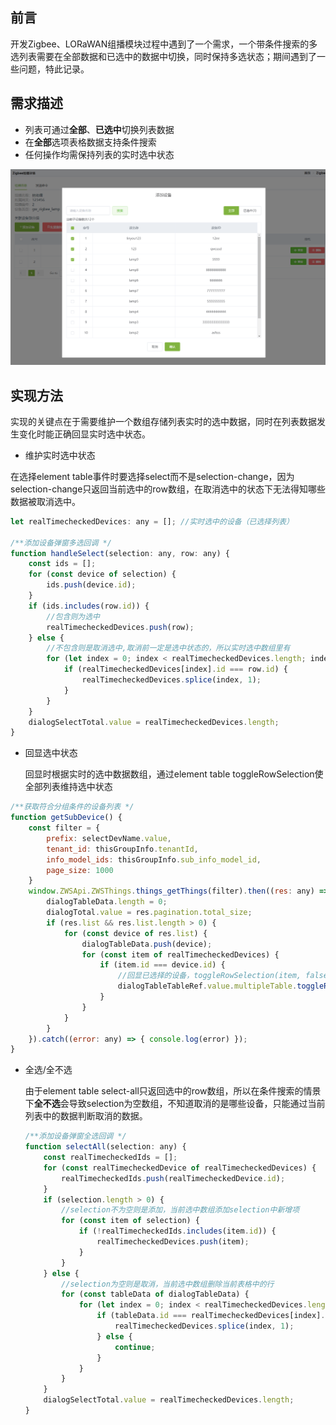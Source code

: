 ## 前言

开发Zigbee、LORaWAN组播模块过程中遇到了一个需求，一个带条件搜索的多选列表需要在全部数据和已选中的数据中切换，同时保持多选状态；期间遇到了一些问题，特此记录。

## 需求描述

- 列表可通过**全部**、**已选中**切换列表数据
- 在**全部**选项表格数据支持条件搜索
- 任何操作均需保持列表的实时选中状态

![图1](../static/tableSelectChange.png)

## 实现方法

实现的关键点在于需要维护一个数组存储列表实时的选中数据，同时在列表数据发生变化时能正确回显实时选中状态。
                                                  
- 维护实时选中状态

在选择element table事件时要选择select而不是selection-change，因为selection-change只返回当前选中的row数组，在取消选中的状态下无法得知哪些数据被取消选中。

```javascript
let realTimecheckedDevices: any = []; //实时选中的设备（已选择列表）

/**添加设备弹窗多选回调 */
function handleSelect(selection: any, row: any) {
    const ids = [];
    for (const device of selection) {
        ids.push(device.id);
    }
    if (ids.includes(row.id)) {
        //包含则为选中
        realTimecheckedDevices.push(row);
    } else {
        //不包含则是取消选中,取消前一定是选中状态的，所以实时选中数组里有
        for (let index = 0; index < realTimecheckedDevices.length; index++) {
            if (realTimecheckedDevices[index].id === row.id) {
                realTimecheckedDevices.splice(index, 1);
            }
        }
    }
    dialogSelectTotal.value = realTimecheckedDevices.length;
}
```

- 回显选中状态

  回显时根据实时的选中数据数组，通过element table toggleRowSelection使全部列表维持选中状态

```javascript
/**获取符合分组条件的设备列表 */
function getSubDevice() {
    const filter = {
        prefix: selectDevName.value,
        tenant_id: thisGroupInfo.tenantId,
        info_model_ids: thisGroupInfo.sub_info_model_id,
        page_size: 1000
    }
    window.ZWSApi.ZWSThings.things_getThings(filter).then((res: any) => {
        dialogTableData.length = 0;
        dialogTotal.value = res.pagination.total_size;
        if (res.list && res.list.length > 0) {
            for (const device of res.list) {
                dialogTableData.push(device);
                for (const item of realTimecheckedDevices) {
                    if (item.id === device.id) {
                        //回显已选择的设备，toggleRowSelection(item, false)中的item一定得是表格的行数据，值相等也不行。
                        dialogTableTableRef.value.multipleTable.toggleRowSelection(device, true);
                    }
                }
            }
        }
    }).catch((error: any) => { console.log(error) });
}
```

- 全选/全不选

  由于element table select-all只返回选中的row数组，所以在条件搜索的情景下**全不选**会导致selection为空数组，不知道取消的是哪些设备，只能通过当前列表中的数据判断取消的数据。

  ```javascript
  /**添加设备弹窗全选回调 */
  function selectAll(selection: any) {
      const realTimecheckedIds = [];
      for (const realTimecheckedDevice of realTimecheckedDevices) {
          realTimecheckedIds.push(realTimecheckedDevice.id);
      }
      if (selection.length > 0) {
          //selection不为空则是添加，当前选中数组添加selection中新增项
          for (const item of selection) {
              if (!realTimecheckedIds.includes(item.id)) {
                  realTimecheckedDevices.push(item);
              }
          }
      } else {
          //selection为空则是取消，当前选中数组删除当前表格中的行
          for (const tableData of dialogTableData) {
              for (let index = 0; index < realTimecheckedDevices.length; index++) {
                  if (tableData.id === realTimecheckedDevices[index].id) {
                      realTimecheckedDevices.splice(index, 1);
                  } else {
                      continue;
                  }
              }
          }
      }
      dialogSelectTotal.value = realTimecheckedDevices.length;
  }
  ```

  